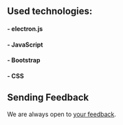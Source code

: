 

## Used technologies:
#### - electron.js
#### - JavaScript
#### - Bootstrap 
#### - CSS

## Sending Feedback
We are always open to [your feedback](https://github.com/Dariuszsibik/Calc-electron-app/issues).


